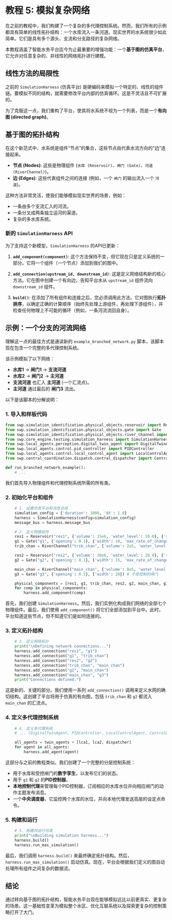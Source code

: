 # 教程 5: 模拟复杂网络

在之前的教程中，我们构建了一个复杂的多代理控制系统。然而，我们所有的示例都具有简单的线性拓扑结构：一个水库流入一条河道。现实世界的水系统很少如此简单。它们是具有多个源头、支流和分支路径的复杂网络。

本教程涵盖了智能水务平台迄今为止最重要的增强功能：一个**基于图的仿真平台**，它允许对任意复杂的、非线性的网络拓扑进行建模。

## 线性方法的局限性

之前的 `SimulationHarness` (仿真平台) 是硬编码来模拟一个特定的、线性的组件链。要模拟不同的结构，就需要修改平台内部的仿真循环。这是不灵活且不可扩展的。

为了克服这一点，我们重构了平台，使其将水系统不视为一个列表，而是一个**有向图 (directed graph)**。

## 基于图的拓扑结构

在这个新范式中，水系统是组件“节点”的集合，这些节点由代表水流方向的“边”连接起来。

-   **节点 (Nodes)**: 这些是物理组件 (`水库 (Reservoir)`、`闸门 (Gate)`、`河道 (RiverChannel)`)。
-   **边 (Edges)**: 这些代表组件之间的连接 (例如，一个 `闸门` 的输出流入一个 `河道`)。

这种方法非常灵活，使我们能够模拟现实世界的场景，例如：
-   一条由多个支流汇入的河流。
-   一条分叉成两条独立运河的渠道。
-   复杂的多水库系统。

### 新的 `SimulationHarness` API

为了支持这个新模型，`SimulationHarness` 的API已更新：

1.  **`add_component(component)`**: 这个方法保持不变，但它现在只是定义系统的一部分。它将一个组件（一个节点）添加到我们的图中。

2.  **`add_connection(upstream_id, downstream_id)`**: 这是定义网络结构新的核心方法。它在图中创建一个有向边，告知平台水从 `upstream_id` 组件流向 `downstream_id` 组件。

3.  **`build()`**: 在添加了所有组件和连接之后，您必须调用此方法。它对图执行**拓扑排序**，以确定正确的计算顺序（始终先处理上游组件，再处理下游组件），并检查任何物理上不可能的循环（例如，一条河流流回自身）。

## 示例：一个分支的河流网络

理解这一点的最佳方式是通读新的 `example_branched_network.py` 脚本，该脚本现在包含一个完整的多代理控制系统。

该示例模拟了以下网络：
- **水库1** -> **闸门1** -> **支流河道**
- **水库2** -> **闸门2** -> **主河道**
- **支流河道** 也汇入 **主河道** (一个汇流点)。
- **主河道** 通过最后的 **闸门3** 流出。

以下是该脚本的分解说明：

### 1. 导入和样板代码
```python
from swp.simulation_identification.physical_objects.reservoir import Reservoir
from swp.simulation_identification.physical_objects.gate import Gate
from swp.simulation_identification.physical_objects.river_channel import RiverChannel
from swp.core_engine.testing.simulation_harness import SimulationHarness
from swp.local_agents.perception.digital_twin_agent import DigitalTwinAgent
from swp.local_agents.control.pid_controller import PIDController
from swp.local_agents.control.local_control_agent import LocalControlAgent
from swp.central_coordination.dispatch.central_dispatcher import CentralDispatcher

def run_branched_network_example():
    # ...
```
我们首先导入物理组件和代理控制系统所需的所有类。

### 2. 初始化平台和组件
```python
    # 1. 设置仿真平台和消息总线
    simulation_config = {'duration': 1000, 'dt': 1.0}
    harness = SimulationHarness(config=simulation_config)
    message_bus = harness.message_bus

    # 2. 定义物理组件
    res1 = Reservoir("res1", {'volume': 15e6, 'water_level': 10.0}, {'surface_area': 1.5e6})
    g1 = Gate("g1", {'opening': 0.1}, {'width': 10, 'max_rate_of_change': 0.1})
    trib_chan = RiverChannel("trib_chan", {'volume': 2e5, 'water_level': 2.0}, {'k': 0.0002})

    res2 = Reservoir("res2", {'volume': 30e6, 'water_level': 20.0}, {'surface_area': 1.5e6})
    g2 = Gate("g2", {'opening': 0.1}, {'width': 15, 'max_rate_of_change': 0.1})

    main_chan = RiverChannel("main_chan", {'volume': 8e5, 'water_level': 8.0}, {'k': 0.0001})
    g3 = Gate("g3", {'opening': 0.5}, {'width': 20}) # 不受控制的闸门

    physical_components = [res1, g1, trib_chan, res2, g2, main_chan, g3]
    for comp in physical_components:
        harness.add_component(comp)
```
首先，我们创建 `SimulationHarness`。然后，我们实例化构成我们网络的全部七个物理组件。最后，我们使用 `add_component()` 将它们全部添加到平台中。此时，平台知道这些节点，但不知道它们是如何连接的。

### 3. 定义拓扑结构
```python
    # 3. 定义网络拓扑
    print("\nDefining network connections...")
    harness.add_connection("res1", "g1")
    harness.add_connection("g1", "trib_chan")
    harness.add_connection("res2", "g2")
    harness.add_connection("trib_chan", "main_chan")
    harness.add_connection("g2", "main_chan")
    harness.add_connection("main_chan", "g3")
    print("Connections defined.")
```
这是新的、关键的部分。我们使用一系列 `add_connection()` 调用来定义水网的确切结构。这创建了平台将用于仿真的有向图，包括 `trib_chan` 和 `g2` 都流入 `main_chan` 的汇流点。

### 4. 定义多代理控制系统
```python
    # 4. 定义多代理系统
    # ... (DigitalTwinAgent, PIDController, LocalControlAgent, CentralDispatcher 实例)

    all_agents = twin_agents + [lca1, lca2, dispatcher]
    for agent in all_agents:
        harness.add_agent(agent)
```
这部分与之前的教程类似。我们创建了一个完整的分层控制系统：
-   用于水库和受控闸门的**数字孪生**，以发布它们的状态。
-   用于 `g1` 和 `g2` 的**PID控制器**。
-   **本地控制代理**来管理每个PID控制器，订阅相应的水库水位并向相应闸门的动作主题发布消息。
-   一个**中央调度器**，它监控两个水库的水位，并向本地代理发送高层的设定点命令。

### 5. 构建和运行
```python
    # 5. 构建并运行仿真
    print("\nBuilding simulation harness...")
    harness.build()
    harness.run_mas_simulation()
```
最后，我们调用 `harness.build()` 来最终确定拓扑结构。然后，`harness.run_mas_simulation()` 启动仿真。现在，平台会根据我们定义的图自动处理所有组件之间复杂的数据流。

## 结论

通过转向基于图的拓扑结构，智能水务平台现在能够模拟远比以前更真实、更复杂的场景。这一基础性变革为模拟整个水区、优化互联系统以及探索更复杂的控制策略打开了大门。
